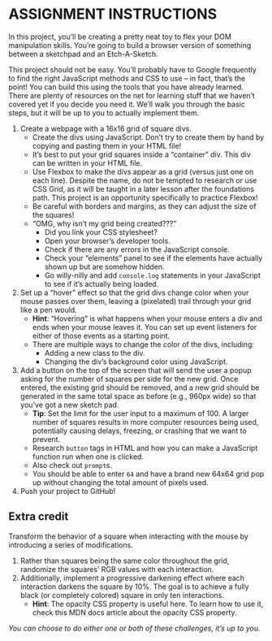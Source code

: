 # ASSIGNMENT INSTRUCTIONS
In this project, you’ll be creating a pretty neat toy to flex your DOM manipulation skills. You’re going to build a browser version of something between a sketchpad and an Etch-A-Sketch.

This project should not be easy. You’ll probably have to Google frequently to find the right JavaScript methods and CSS to use – in fact, that’s the point! You can build this using the tools that you have already learned. There are plenty of resources on the net for learning stuff that we haven’t covered yet if you decide you need it. We’ll walk you through the basic steps, but it will be up to you to actually implement them.

1. Create a webpage with a 16x16 grid of square divs.
     - Create the divs using JavaScript. Don’t try to create them by hand by copying and pasting them in your HTML file!
     - It’s best to put your grid squares inside a “container” div. This div can be written in your HTML file.
     - Use Flexbox to make the divs appear as a grid (versus just one on each line). Despite the name, do not be tempted to research or use CSS Grid, as it will be taught in a later lesson after the foundations path. This project is an opportunity specifically to practice Flexbox!
     - Be careful with borders and margins, as they can adjust the size of the squares!
     - “OMG, why isn’t my grid being created???”
          - Did you link your CSS stylesheet?
          - Open your browser’s developer tools.
          - Check if there are any errors in the JavaScript console.
          - Check your “elements” panel to see if the elements have actually shown up but are somehow hidden.
          - Go willy-nilly and add `console.log` statements in your JavaScript to see if it’s actually being loaded.
2. Set up a “hover” effect so that the grid divs change color when your mouse passes over them, leaving a (pixelated) trail through your grid like a pen would.
     - **Hint**: “Hovering” is what happens when your mouse enters a div and ends when your mouse leaves it. You can set up event listeners for either of those events as a starting point.
     - There are multiple ways to change the color of the divs, including:
          - Adding a new class to the div.
          - Changing the div’s background color using JavaScript.
3. Add a button on the top of the screen that will send the user a popup asking for the number of squares per side for the new grid. Once entered, the existing grid should be removed, and a new grid should be generated in the same total space as before (e.g., 960px wide) so that you’ve got a new sketch pad.
     - **Tip**: Set the limit for the user input to a maximum of 100. A larger number of squares results in more computer resources being used, potentially causing delays, freezing, or crashing that we want to prevent.
     - Research `button` tags in HTML and how you can make a JavaScript function run when one is clicked.    
     - Also check out `prompt`s.
     - You should be able to enter `64` and have a brand new 64x64 grid pop up without changing the total amount of pixels used.
4. Push your project to GitHub!

## Extra credit
Transform the behavior of a square when interacting with the mouse by introducing a series of modifications.

1. Rather than squares being the same color throughout the grid, randomize the squares’ RGB values with each interaction.
2. Additionally, implement a progressive darkening effect where each interaction darkens the square by 10%. The goal is to achieve a fully black (or completely colored) square in only ten interactions.
     - **Hint**: The opacity CSS property is useful here. To learn how to use it, check this MDN docs article about the opacity CSS property.         

*You can choose to do either one or both of these challenges, it’s up to you.*